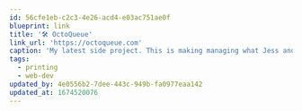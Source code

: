 ```yaml
---
id: 56cfe1eb-c2c3-4e26-acd4-e03ac751ae0f
blueprint: link
title: '🛠️ OctoQueue'
link_url: 'https://octoqueue.com'
caption: 'My latest side project. This is making managing what Jess and I print much, much easier.'
tags:
  - printing
  - web-dev
updated_by: 4e0556b2-7dee-443c-949b-fa0977eaa142
updated_at: 1674520076
---
```

